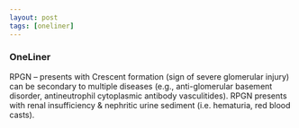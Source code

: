 ```yaml
---
layout: post
tags: [oneliner]
---
```



### OneLiner

RPGN – presents with Crescent formation (sign of severe glomerular injury) can be secondary to multiple diseases (e.g., anti-glomerular basement disorder, antineutrophil cytoplasmic antibody vasculitides). RPGN presents with renal insufficiency & nephritic urine sediment (i.e. hematuria, red blood casts).
